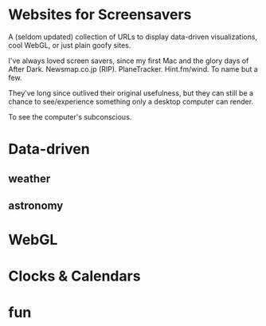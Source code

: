 # Websites for Screensavers
 A (seldom updated) collection of URLs to display data-driven visualizations, cool WebGL, or just plain goofy sites.
 
 I've always loved screen savers, since my first Mac and the glory days of After Dark.  Newsmap.co.jp (RIP).  PlaneTracker.  Hint.fm/wind.  To name but a few.
 
 They've long since outlived their original usefulness, but they can still be a chance to see/experience something only a desktop computer can render.
 
 To see the computer's subconscious.
 
# Data-driven

## weather

## astronomy

# WebGL

# Clocks & Calendars

# fun
